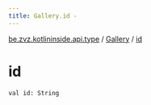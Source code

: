 ```yaml
---
title: Gallery.id - 
---
```


[be.zvz.kotlininside.api.type](../index.html) / [Gallery](index.html) / [id](./id.html)

# id

`val id: String`